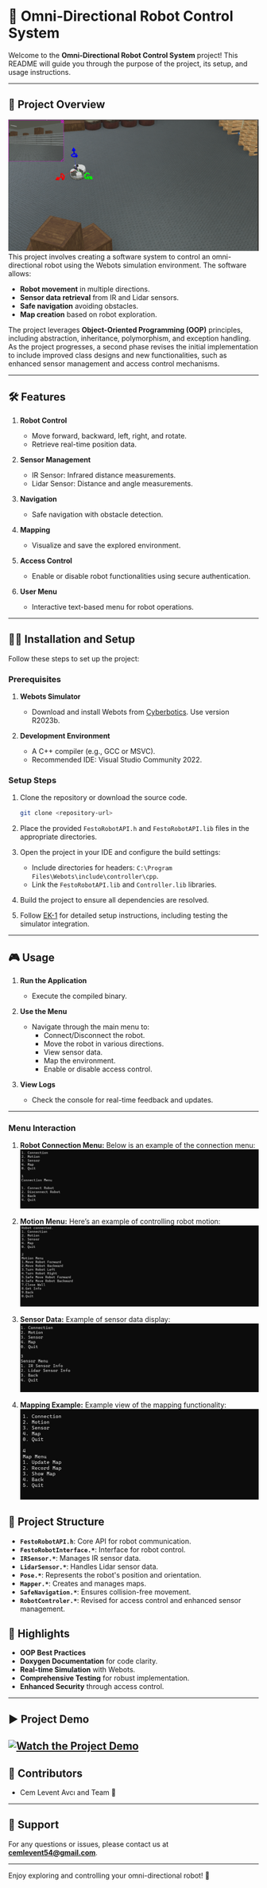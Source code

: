 # 🤖 Omni-Directional Robot Control System

Welcome to the **Omni-Directional Robot Control System** project! This README will guide you through the purpose of the project, its setup, and usage instructions.

---

## 📖 Project Overview

![Webots Simulator Example](ss/ss_webots.png)
This project involves creating a software system to control an omni-directional robot using the Webots simulation environment. The software allows:

- **Robot movement** in multiple directions.
- **Sensor data retrieval** from IR and Lidar sensors.
- **Safe navigation** avoiding obstacles.
- **Map creation** based on robot exploration.

The project leverages **Object-Oriented Programming (OOP)** principles, including abstraction, inheritance, polymorphism, and exception handling. As the project progresses, a second phase revises the initial implementation to include improved class designs and new functionalities, such as enhanced sensor management and access control mechanisms.

---

## 🛠 Features

1. **Robot Control**

   - Move forward, backward, left, right, and rotate.
   - Retrieve real-time position data.

2. **Sensor Management**

   - IR Sensor: Infrared distance measurements.
   - Lidar Sensor: Distance and angle measurements.

3. **Navigation**

   - Safe navigation with obstacle detection.

4. **Mapping**

   - Visualize and save the explored environment.

5. **Access Control**

   - Enable or disable robot functionalities using secure authentication.

6. **User Menu**
   - Interactive text-based menu for robot operations.

---

## 🧑‍💻 Installation and Setup

Follow these steps to set up the project:

### Prerequisites

1. **Webots Simulator**

   - Download and install Webots from [Cyberbotics](https://cyberbotics.com). Use version R2023b.

2. **Development Environment**
   - A C++ compiler (e.g., GCC or MSVC).
   - Recommended IDE: Visual Studio Community 2022.

### Setup Steps

1. Clone the repository or download the source code.

   ```bash
   git clone <repository-url>
   ```

2. Place the provided `FestoRobotAPI.h` and `FestoRobotAPI.lib` files in the appropriate directories.

3. Open the project in your IDE and configure the build settings:

   - Include directories for headers: `C:\Program Files\Webots\include\controller\cpp`.
   - Link the `FestoRobotAPI.lib` and `Controller.lib` libraries.

4. Build the project to ensure all dependencies are resolved.

5. Follow [EK-1](https://github.com/cemlevent54/FestoRobot-Control-System/blob/main/documentations/EK_1_Gelistirme_Ortaminin_Olusturulmasi_v1_0.pdf) for detailed setup instructions, including testing the simulator integration.

---

## 🎮 Usage

1. **Run the Application**

   - Execute the compiled binary.

2. **Use the Menu**

   - Navigate through the main menu to:
     - Connect/Disconnect the robot.
     - Move the robot in various directions.
     - View sensor data.
     - Map the environment.
     - Enable or disable access control.

3. **View Logs**
   - Check the console for real-time feedback and updates.

---

### Menu Interaction

1. **Robot Connection Menu:**
   Below is an example of the connection menu:
   ![Connection Menu](ss/ss_connection.png)

2. **Motion Menu:**
   Here’s an example of controlling robot motion:
   ![Motion Menu](ss/ss_motion.png)

3. **Sensor Data:**
   Example of sensor data display:
   ![Sensor Data](ss/ss_sensor.png)

4. **Mapping Example:**
   Example view of the mapping functionality:
   ![Mapping Example](ss/ss_map.png)

## 🧩 Project Structure

- **`FestoRobotAPI.h`**: Core API for robot communication.
- **`FestoRobotInterface.*`**: Interface for robot control.
- **`IRSensor.*`**: Manages IR sensor data.
- **`LidarSensor.*`**: Handles Lidar sensor data.
- **`Pose.*`**: Represents the robot's position and orientation.
- **`Mapper.*`**: Creates and manages maps.
- **`SafeNavigation.*`**: Ensures collision-free movement.
- **`RobotControler.*`**: Revised for access control and enhanced sensor management.

## 🌟 Highlights

- **OOP Best Practices**
- **Doxygen Documentation** for code clarity.
- **Real-time Simulation** with Webots.
- **Comprehensive Testing** for robust implementation.
- **Enhanced Security** through access control.

---

## ▶️ Project Demo

## [![Watch the Project Demo](https://img.youtube.com/vi/eefAAi1ej_0/0.jpg)](https://www.youtube.com/watch?v=eefAAi1ej_0)

## 🤝 Contributors

- Cem Levent Avcı and Team 🌟

---

## 📧 Support

For any questions or issues, please contact us at **cemlevent54@gmail.com**.

---

Enjoy exploring and controlling your omni-directional robot! 🤖
